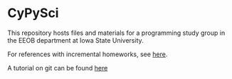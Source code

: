 # CyPySci

This repository hosts files and materials for a programming study group in the EEOB department at Iowa State University.

For references with incremental homeworks, see [here](https://github.com/sjspielman/UTbiocomputing2015). 

A tutorial on git can be found [here](https://git.lumc.nl/humgen/programming-course/ipython_notebook/82a1fcf6b5abb24243494233577d68c9837221cc/git.ipynb)

